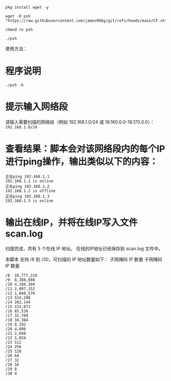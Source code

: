 ```
pkg install wget -y
```
```
wget -O psh "https://raw.githubusercontent.com/james986g/git/refs/heads/main/CF.sh"
```
```
chmod +x psh
```
```
./psh
```
使用方法：
# 程序说明
```./psh -h```

# 提示输入网络段
请输入需要扫描的网络段（例如 192.168.1.0/24 或 18.160.0.0-18.170.0.0）：
```192.168.1.0/24```
# 查看结果：脚本会对该网络段内的每个IP进行ping操作，输出类似以下的内容：
```
正在ping 192.168.1.1
192.168.1.1 is online
正在ping 192.168.1.2
192.168.1.2 is offline
正在ping 192.168.1.3
192.168.1.3 is online
```

# 输出在线IP，并将在线IP写入文件 scan.log
扫描完成，共有 5 个在线 IP 地址。
在线的IP地址已经保存到 scan.log 文件中。

本脚本 支持 /8 到 /30，可扫描的 IP 地址数量如下：
子网掩码	IP 数量	子网掩码	IP 数量
```
/8	16,777,216	
/9	8,388,608	
/10	4,194,304	
/11	2,097,152	
/12	1,048,576	
/13	524,288	
/14	262,144	
/15	131,072	
/16	65,536	
/17	32,768	
/18	16,384	
/19	8,192		
/20	4,096
/21	2,048
/22	1,024
/23	512
/24	256
/25	128
/26	64
/27	32
/28	16
/29	8
/30	4
```
